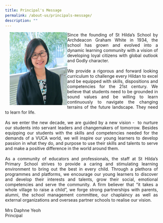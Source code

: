 ```yaml
---
title: Principal's Message
permalink: /about-us/principals-message/
description: ""
---
```

<div style="text-align: justify;"><img src="/images/Daphne%20Leong.jpg" style="width:190px;height:240px;margin-left:15px;" align = "left"></div>

<div style="text-align: justify;">Since the founding of St Hilda’s School by Archdeacon Graham White in 1934, the school has grown and evolved into a dynamic learning community with a vision of developing loyal citizens with global outlook and Godly character.</div><br>

<div style="text-align: justify;">We provide a rigorous and forward looking curriculum to challenge every Hildan to excel and be equipped with skills, dispositions and competencies for the 21st century. We believe that students need to be grounded in sound values and be willing to learn continuously to navigate the changing terrains of the future landscape. They need to learn for life.</div><br>

<div style="text-align: justify;">As we enter the new decade, we are guided by a new vision -  to nurture our students into servant leaders and changemakers of tomorrow. Besides equipping our students with the skills and competencies needed for the demands of a VUCA world, we will inspire our young learners to develop passion in what they do, and purpose to use their skills and talents to serve and make a positive difference in the world around them.</div><br>

<div style="text-align: justify;">As a community of educators and professionals, the staff at St Hilda’s Primary School strives to provide a caring and stimulating learning environment to bring out the best in every child. Through a plethora of programmes and platforms, we encourage our young learners to discover and develop their interests and talents, grow their social, emotional competencies and serve the community. A firm believer that “it takes a whole village to raise a child”, we forge strong partnerships with parents, alumni, the school management committee, our chaplaincy as well as external organizations and overseas partner schools to realise our vision. </div><br>

  

<div style="text-align: justify;">Mrs Daphne Yeoh<br>
Principal</div>
